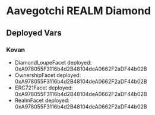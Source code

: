 # Aavegotchi REALM Diamond

## Deployed Vars

### Kovan

- DiamondLoupeFacet deployed: 0xA978055F3116b4d2B48104deA0662F2aDF44b02B
- OwnershipFacet deployed: 0xA978055F3116b4d2B48104deA0662F2aDF44b02B
- ERC721Facet deployed: 0xA978055F3116b4d2B48104deA0662F2aDF44b02B
- RealmFacet deployed: 0xA978055F3116b4d2B48104deA0662F2aDF44b02B
